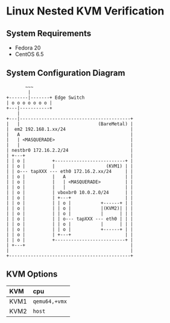 Linux Nested KVM Verification
=============================

System Requirements
-------------------

+ Fedora 20
+ CentOS 6.5

System Configuration Diagram
----------------------------

````
       ~~~
        |
+-------|-------+ Edge Switch
| o o o o o o o |
+---|-----------+
    |
+---|-----------------------------------------+
|   |                             (BareMetal) |
|  em2 192.168.1.xx/24                        |
|   A                                         |
|   | <MASQUERADE>                            |
|   |                                         |
| nestbr0 172.16.2.2/24                       |
| +---+                                       |
| | o |          +--------------------------+ |
| | o |          |                   (KVM1) | |
| | o--- tapXXX --- eth0 172.16.2.xx/24     | |
| | o |          |   A                      | |
| | o |          |   | <MASQUERADE>         | |
| | o |          |   |                      | |
| | o |          | vboxbr0 10.0.2.0/24      | |
| | o |          | +---+                    | |
| | o |          | | o |           +------+ | |
| | o |          | | o |           |(KVM2)| | |
| | o |          | | o |           |      | | |
| | o |          | | o--- tapXXX --- eth0 | | |
| | o |          | | o |           |      | | |
| | o |          | | o |           +------+ | |
| | o |          | +---+                    | |
| | o |          +--------------------------+ |
| +---+                                       |
|                                             |
+---------------------------------------------+
````

KVM Options
-----------

| KVM   | cpu           |
|:------|:--------------|
| KVM1  | `qemu64,+vmx` |
| KVM2  | `host`        |
